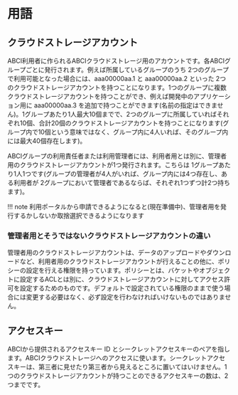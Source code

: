 
# 用語

## クラウドストレージアカウント

ABCI利用者に作られるABCIクラウドストレージ用のアカウントです。各ABCIグループごとに発行されます。例えば所属しているグループのうち 2つのグループで利用可能となった場合には、aaa00000aa.1 と aaa00000aa.2 といった 2つのクラウドストレージアカウントを持つことになります。1つのグループに複数クラウドストレージアカウントを持つことができ、例えば開発中のアプリケーション用に aaa00000aa.3 を追加で持つことができます(名前の指定はできません)。1グループあたり1人最大10個までで、2つのグループに所属していればそれぞれ10個、合計20個のクラウドストレージアカウントを持つことになります(グループ内で10個という意味ではなく、グループ内に4人いれば、そのグループ内には最大40個存在します)。

ABCIグループの利用責任者または利用管理者には、利用者用とは別に、管理者用のクラウドストレージアカウントが1つ発行されます。こちらは 1グループあたり1人1つです(グループの管理者が4人がいれば、グループ内には4つ存在し、ある利用者が 2グループにおいて管理者であるならば、それぞれ1つずつ計2つ持ちます)。

!!! note
    利用ポータルから申請できるようになると(現在準備中)、管理者用を発行するかしないか取捨選択できるようになります

### 管理者用とそうではないクラウドストレージアカウントの違い

管理者用のクラウドストレージアカウントは、データのアップロードやダウンロードなど、利用者用のクラウドストレージアカウントが行えることの他に、ポリシーの設定を行える権限を持っています。ポリシーとは、バケットやオブジェクトに設定するACLとは別に、クラウドストレージアカウントに対してアクセス許可を設定するためのものです。デフォルトで設定されている権限のままで使う場合には変更する必要はなく、必ず設定を行わなければいけないものではありません。

## アクセスキー

ABCIから提供されるアクセスキー ID とシークレットアクセスキーのペアを指します。ABCIクラウドストレージへのアクセスに使います。シークレットアクセスキーは、第三者に見せたり第三者から見えるところに置いてはいけません。1つのクラウドストレージアカウントが持つことのできるアクセスキーの数は、2つまでです。

<!--
## サブグループ

グループ内に作るグループです。アクセスポリシーの適用などに使います。
-->
